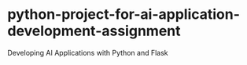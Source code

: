 # python-project-for-ai-application-development-assignment
Developing AI Applications with Python and Flask
